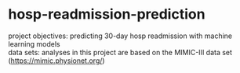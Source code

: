 # hosp-readmission-prediction
project objectives: predicting 30-day hosp readmission with machine learning models<br>
data sets: analyses in this project are based on the MIMIC-III data set (https://mimic.physionet.org/)  
